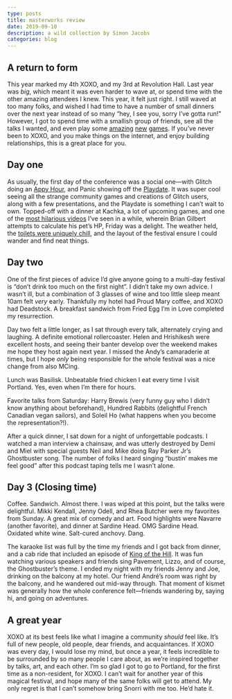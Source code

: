 ```yaml
---
type: posts
title: masterworks review
date: 2019-09-10
description: a wild collection by Simon Jacobs
categories: blog
---
```


## A return to form

This year marked my 4th XOXO, and my 3rd at Revolution Hall. Last year was _big_, which meant it was even harder to wave at, or spend time with the other amazing attendees I knew. This year, it felt just right. I still waved at too many folks, and wished I had time to have a number of small dinners over the next year instead of so many “hey, I see you, sorry I’ve gotta run!” However, I got to spend time with a smallish group of friends, see all the talks I wanted, and even play some [amazing](http://www.killerqueenblack.com) [new](https://www.youtube.com/watch?v=IJ_I8SSVKto) [games](https://play.date).
If you’ve never been to XOXO, and you make things on the internet, and enjoy building relationships, this is a great place for you.

## Day one

As usually, the first day of the conference was a social one—with Glitch doing an [Appy Hour](https://glitch.com/~appy-hour), and Panic showing off the [Playdate](https://play.date). It was super cool seeing all the strange community games and creations of Glitch users, along with a few presentations, and the Playdate is something I can’t wait to own. Topped-off with a dinner at Kachka, a lot of upcoming games, and one of the [most hilarious videos](https://www.polygon.com/videos/2019/9/9/20849172/unraveled-how-to-calculate-pet-hp-hit-points) I’ve seen in a while, wherein Brian Gilbert attempts to calculate his pet’s HP, Friday was a delight. The weather held, the [toilets were uniquely chill](https://twitter.com/brookshelley/status/1171647388001406976?s=21), and the layout of the festival ensure I could wander and find neat things.

## Day two

One of the first pieces of advice I’d give anyone going to a multi-day festival is “don’t drink too much on the first night”. I didn’t take my own advice. I wasn’t ill, but a combination of 3 glasses of wine and too little sleep meant 10am felt _very_ early. Thankfully my hotel had Proud Mary coffee, and XOXO had Deadstock. A breakfast sandwich from Fried Egg I’m in Love completed my resurrection.

Day two felt a little longer, as I sat through every talk, alternately crying and laughing. A definite emotional rollercoaster. Helen and Hrishikesh were excellent hosts, and seeing their banter develop over the weekend makes me hope they host again next year. I missed the Andy’s camaraderie at times, but I hope _only_ being responsible for the whole festival was a nice change from also MCing.

Lunch was Basilisk. Unbeatable fried chicken I eat every time I visit Portland. Yes, even when I’m there for hours.

Favorite talks from Saturday: Harry Brewis (very funny guy who I didn’t know anything about beforehand), Hundred Rabbits (delightful French Canadian vegan sailors), and Soleil Ho (what happens when you become the representation?!).

After a quick dinner, I sat down for a night of unforgettable podcasts. I watched a man interview a chainsaw, and was utterly destroyed by Demi and Miel with special guests Neil and Mike doing Ray Parker Jr’s Ghostbuster song. The number of folks I heard singing “bustin’ makes me feel good” after this podcast taping tells me I wasn’t alone.

## Day 3 (Closing time)

Coffee. Sandwich. Almost there. I was wiped at this point, but the talks were delightful. Mikki Kendall, Jenny Odell, and Rhea Butcher were my favorites from Sunday. A great mix of comedy and art. Food highlights were Navarre (another favorite), and dinner at Sardine Head. OMG Sardine Head. Oxidated white wine. Salt-cured anchovy. Dang.

The karaoke list was full by the time my friends and I got back from dinner, and a cab ride that included an episode of [King of the Hill](https://twitter.com/brookshelley/status/1170902500083322880?s=21). It was fun watching various speakers and friends sing Pavement, Lizzo, and of course, the Ghostbuster’s theme. I ended my night with my friends Jenny and Joe, drinking on the balcony at my hotel. Our friend André’s room was right by the balcony, and he wandered out mid-way through. That moment of kismet was generally how the whole conference felt—friends wandering by, saying hi, and going on adventures.

## A great year

XOXO at its best feels like what I imagine a community _should_ feel like. It’s full of new people, old people, dear friends, and acquaintances. If XOXO was every day, I would lose my mind, but once a year, it feels incredible to be surrounded by so many people I care about, as we’re inspired together by talks, art, and each other. I’m so glad I got to go to Portland, for the first time as a non-resident, for XOXO. I can’t wait for another year of this magical festival, and hope many of the same folks will get to attend. My only regret is that I can’t somehow bring Snorri with me too. He’d hate it.

